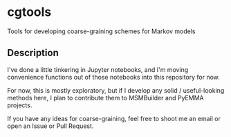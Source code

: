 # cgtools
Tools for developing coarse-graining schemes for Markov models

## Description
I've done a little tinkering in Jupyter notebooks, and I'm moving convenience functions out of those notebooks into this repository for now.

For now, this is mostly exploratory, but if I develop any solid / useful-looking methods here, I plan to contribute them to MSMBuilder and PyEMMA projects.

If you have any ideas for coarse-graining, feel free to shoot me an email or open an Issue or Pull Request.
